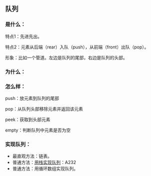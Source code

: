 ## 队列

### 是什么：

特点1：先进先出。

特点2：元素从后端（rear）入队（push），从前端（front）出队（pop）。

形象：比如一个管道。左边是队列的尾部，右边是队列的头部。

### 为什么：

### 怎么样：

push：放元素到队列的尾部

pop：从队列头部移除元素并返回该元素

peek：获取到头部元素

empty：判断队列中元素是否为空

### 实现队列：

- 最直观方法：链表。
- 普通方法：[用栈实现队列](https://leetcode-cn.com/problems/implement-queue-using-stacks/)：A232
- 普通方法：用循环数组实现队列。